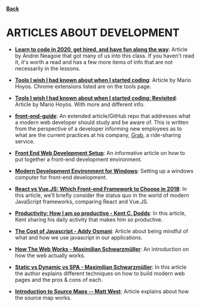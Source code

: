 **[Back](/README.md/)**

# ARTICLES ABOUT DEVELOPMENT

- [**Learn to code in 2020, get hired, and have fun along the way**](https://zerotomastery.io/blog/learn-to-code-in-2020-get-hired-and-have-fun-along-the-way/): Article by Andrei Neagoie that got many of us into this class. If you haven't read it, it's worth a read and has a few more items of info that are not necessarily in the lessons.

- [**Tools I wish I had known about when I started coding**](https://medium.freecodecamp.org/tools-i-wish-i-had-known-about-when-i-started-coding-57849efd9248): Article by Mario Hoyos. Chrome extensions listed are on the tools page.

- [**Tools I wish I had known about when I started coding: Revisited**](https://medium.freecodecamp.org/tools-i-wish-i-had-known-about-when-i-started-coding-revisited-ffb715ffd23f): Article by Mario Hoyos. With more and different info.

- [**front-end-guide**](https://github.com/grab/front-end-guide): An extended article/GitHub repo that addresses what a modern web developer should study and be aware of. This is written from the perspective of a developer informing new employees as to what are the current practices at his company, [Grab](https://www.grab.com/sg/), a ride-sharing service.

- [**Front End Web Development Setup**](https://www.taniarascia.com/my-front-end-web-development-setup/): An informative article on how to put together a front-end development environment.

- [**Modern Development Environment for Windows**](https://char.gd/blog/2017/how-to-set-up-the-perfect-modern-dev-environment-on-windows): Setting up a windows computer for front-end development.

- [**React vs Vue.JS: Which Front-end Framework to Choose in 2018**](https://expertise.jetruby.com/react-vs-vue-js-which-front-end-framework-to-choose-in-2018-2a62a1fe76f9): In this article, we’ll briefly consider the status quo in the world of modern JavaScript frameworks, comparing React and Vue.JS.

- [**Productivity: How I am so productive - Kent C. Dodds**](https://blog.kentcdodds.com/how-i-am-so-productive-fb86eb583b0d): In this article, Kent sharing his daily activity that makes him so productive.

- [**The Cost of Javascript - Addy Osmani**](https://medium.com/@addyosmani/the-cost-of-javascript-in-2018-7d8950fbb5d4): Article about being mindful of what and how we use javascript in our applications.

- [**How The Web Works - Maximilian Schwarzmüller**](https://www.academind.com/learn/web-dev/how-the-web-works/): An introduction on how the web actually works.

- [**Static vs Dynamic vs SPA - Maximilian Schwarzmüller**](https://www.academind.com/learn/web-dev/dynamic-vs-static-vs-spa/): In this article the author explains different techniques on how to build modern web pages and the pros & cons of each.

- [**Introduction to Source Maps -- Matt West**](https://blog.teamtreehouse.com/introduction-source-maps ): Article explains about how the source map works.
